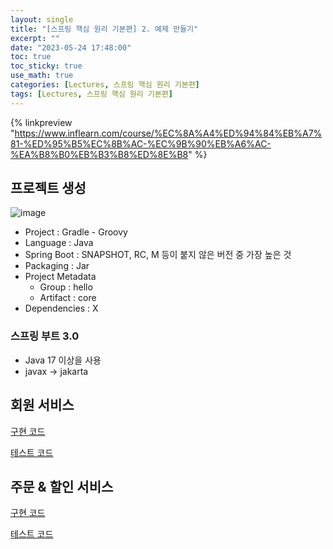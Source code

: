 ```yaml
---
layout: single
title: "[스프링 핵심 원리 기본편] 2. 예제 만들기"
excerpt: ""
date: "2023-05-24 17:48:00"
toc: true
toc_sticky: true
use_math: true
categories: [Lectures, 스프링 핵심 원리 기본편]
tags: [Lectures, 스프링 핵심 원리 기본편]
---
```

{% linkpreview "https://www.inflearn.com/course/%EC%8A%A4%ED%94%84%EB%A7%81-%ED%95%B5%EC%8B%AC-%EC%9B%90%EB%A6%AC-%EA%B8%B0%EB%B3%B8%ED%8E%B8" %}

## 프로젝트 생성
![image](https://github.com/dpdms529/SpringCore/assets/60471550/394ab566-6d6a-4e7b-9691-0180b44866e5)
- Project : Gradle - Groovy
- Language : Java
- Spring Boot : SNAPSHOT, RC, M 등이 붙지 않은 버전 중 가장 높은 것
- Packaging : Jar
- Project Metadata
  - Group : hello
  - Artifact : core
- Dependencies : X

### 스프링 부트 3.0
- Java 17 이상을 사용
- javax -> jakarta

## 회원 서비스
[구현 코드](https://github.com/dpdms529/SpringCore/commit/78e571dfdbf770b4ade937acf439797b67fc47a9)

[테스트 코드](https://github.com/dpdms529/SpringCore/commit/577fa0e96dad172ed06b013f3ba670cca192da9a)

## 주문 & 할인 서비스
[구현 코드](https://github.com/dpdms529/SpringCore/commit/a761d4eded9c3e597454f632124acf9078453b5e)

[테스트 코드](https://github.com/dpdms529/SpringCore/commit/fbb8befacfcbf509909cad9eed01acc74873cb44)